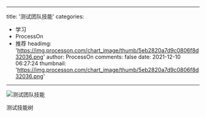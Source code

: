 
---
title: '测试团队技能'
categories: 
 - 学习
 - ProcessOn
 - 推荐
headimg: 'https://img.processon.com/chart_image/thumb/5eb2820a7d9c0806f8d32036.png'
author: ProcessOn
comments: false
date: 2021-12-10 06:27:24
thumbnail: 'https://img.processon.com/chart_image/thumb/5eb2820a7d9c0806f8d32036.png'
---

<div>   
<img class="thumb" alt="测试团队技能" src="https://img.processon.com/chart_image/thumb/5eb2820a7d9c0806f8d32036.png" referrerpolicy="no-referrer">
<p>测试技能树</p>  
</div>
            